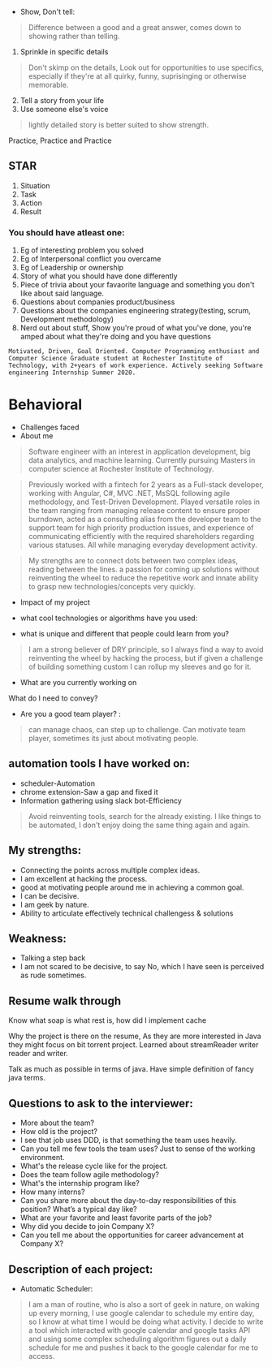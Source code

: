 * Show, Don't tell:
> Difference between a good and a great answer, comes down to showing rather than telling.

1. Sprinkle in specific details
> Don't skimp on the details, Look out for opportunities to use specifics, especially if they're at all quirky, funny, suprisinging or otherwise memorable.

2. Tell a story from your life
3. Use someone else's voice
> lightly detailed story is better suited to show strength.

Practice, Practice and Practice

## STAR
1. Situation
2. Task
3. Action
4. Result

### You should have atleast one:
1. Eg of interesting problem you solved
2. Eg of Interpersonal conflict you overcame
3. Eg of Leadership or ownership
4. Story of what you should have done differently
5. Piece of trivia about your favaorite language and something you don't like about said language.
6. Questions about companies product/business
7. Questions about the companies engineering strategy(testing, scrum, Development methodology)
8. Nerd out about stuff, Show you're proud of what you've done, you're amped about what they're doing and you have questions

```
Motivated, Driven, Goal Oriented. Computer Programming enthusiast and Computer Science Graduate student at Rochester Institute of Technology, with 2+years of work experience. Actively seeking Software engineering Internship Summer 2020.
```
# Behavioral
* Challenges faced
* About me
>Software engineer with an interest in application development, big data analytics, and machine learning. Currently pursuing Masters in computer science at Rochester Institute of Technology. 

>Previously worked with a fintech for 2 years as a Full-stack developer, working with Angular, C#, MVC .NET, MsSQL following agile methodology, and Test-Driven Development. Played versatile roles in the team ranging from managing release content to ensure proper burndown, acted as a consulting alias from the developer team to the support team for high priority production issues, and experience of communicating efficiently with the required shareholders regarding various statuses. All while managing everyday development activity.

>My strengths are to connect dots between two complex ideas, reading between the lines. a passion for coming up solutions without reinventing the wheel to reduce the repetitive work and innate ability to grasp new technologies/concepts very quickly.
* Impact of my project

* what cool technologies or algorithms have you used:
> 

* what is unique and different that people could learn from you?
> I am a strong believer of DRY principle, so I always find a way to avoid reinventing the wheel by hacking the process, but if given a challenge of building something custom I can rollup my sleeves and go for it. 

* What are you currently working on 


What do I need to convey?
* Are you a good team player? :
> can manage chaos, can step up to challenge. 
Can motivate team player, sometimes its just about motivating people.

## automation tools I have worked on: 
* scheduler-Automation
* chrome extension-Saw a gap and fixed it
* Information gathering using slack bot-Efficiency
> Avoid reinventing tools, search for the already existing. 
I like things to be automated, I don't enjoy doing the same thing again and again.

## My strengths:
* Connecting the points across multiple complex ideas.
* I am excellent at hacking the process. 
* good at motivating people around me in achieving a common goal.
* I can be decisive.
* I am geek by nature.
* Ability to articulate effectively technical challengess & solutions


## Weakness: 
* Talking a step back 
* I am not scared to be decisive, to say No, which I have seen is perceived as rude sometimes.

## Resume walk through
Know what soap is what rest is, how did I implement cache 

Why the project is there on the resume, 
As they are more interested in Java they might focus on bit torrent project. 
Learned about streamReader writer reader and writer. 

Talk as much as possible in terms of java. 
Have simple definition of fancy java terms. 


## Questions to ask to the interviewer:
* More about the team?
* How old is the project?
* I see that job uses DDD, is that something the team uses heavily. 
* Can you tell me few tools the team uses? Just to sense of the working environment. 
* What's the release cycle like for the project. 
* Does the team follow agile methodology?
* What's the internship program like?
* How many interns?
* Can you share more about the day-to-day responsibilities of this position? What’s a typical day like?
* What are your favorite and least favorite parts of the job?
* Why did you decide to join Company X?
* Can you tell me about the opportunities for career advancement at Company X?


## Description of each project:

* Automatic Scheduler:
> I am a man of routine, who is also a sort of geek in nature, on waking up every morning, I use google calendar to schedule my entire day, so I know at what time I would be doing what activity. I decide to write a tool which interacted with google calendar and google tasks API and using some complex scheduling algorithm figures out a daily schedule for me and pushes it back to the google calendar for  me to access.
